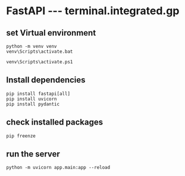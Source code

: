 # FastAPI --- terminal.integrated.gp

## set Virtual environment
    
    python -m venv venv
    venv\Scripts\activate.bat
    
    venv\Scripts\activate.ps1

## Install dependencies

    pip install fastapi[all]
    pip install uvicorn
    pip install pydantic
    
## check installed packages

    pip freenze

## run the server
    python -m uvicorn app.main:app --reload


    
